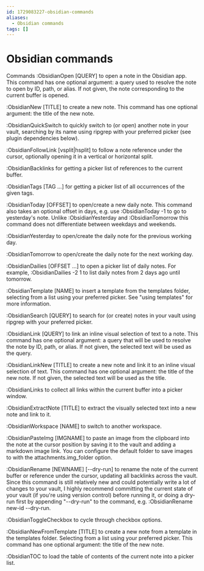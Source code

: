 ```yaml
---
id: 1729083227-obsidian-commands
aliases:
  - Obsidian commands
tags: []
---
```


# Obsidian commands

Commands
:ObsidianOpen [QUERY] to open a note in the Obsidian app. This command has one optional argument: a query used to resolve the note to open by ID, path, or alias. If not given, the note corresponding to the current buffer is opened.

:ObsidianNew [TITLE] to create a new note. This command has one optional argument: the title of the new note.

:ObsidianQuickSwitch to quickly switch to (or open) another note in your vault, searching by its name using ripgrep with your preferred picker (see plugin dependencies below).

:ObsidianFollowLink [vsplit|hsplit] to follow a note reference under the cursor, optionally opening it in a vertical or horizontal split.

:ObsidianBacklinks for getting a picker list of references to the current buffer.

:ObsidianTags [TAG ...] for getting a picker list of all occurrences of the given tags.

:ObsidianToday [OFFSET] to open/create a new daily note. This command also takes an optional offset in days, e.g. use :ObsidianToday -1 to go to yesterday's note. Unlike :ObsidianYesterday and :ObsidianTomorrow this command does not differentiate between weekdays and weekends.

:ObsidianYesterday to open/create the daily note for the previous working day.

:ObsidianTomorrow to open/create the daily note for the next working day.

:ObsidianDailies [OFFSET ...] to open a picker list of daily notes. For example, :ObsidianDailies -2 1 to list daily notes from 2 days ago until tomorrow.

:ObsidianTemplate [NAME] to insert a template from the templates folder, selecting from a list using your preferred picker. See "using templates" for more information.

:ObsidianSearch [QUERY] to search for (or create) notes in your vault using ripgrep with your preferred picker.

:ObsidianLink [QUERY] to link an inline visual selection of text to a note. This command has one optional argument: a query that will be used to resolve the note by ID, path, or alias. If not given, the selected text will be used as the query.

:ObsidianLinkNew [TITLE] to create a new note and link it to an inline visual selection of text. This command has one optional argument: the title of the new note. If not given, the selected text will be used as the title.

:ObsidianLinks to collect all links within the current buffer into a picker window.

:ObsidianExtractNote [TITLE] to extract the visually selected text into a new note and link to it.

:ObsidianWorkspace [NAME] to switch to another workspace.

:ObsidianPasteImg [IMGNAME] to paste an image from the clipboard into the note at the cursor position by saving it to the vault and adding a markdown image link. You can configure the default folder to save images to with the attachments.img_folder option.

:ObsidianRename [NEWNAME] [--dry-run] to rename the note of the current buffer or reference under the cursor, updating all backlinks across the vault. Since this command is still relatively new and could potentially write a lot of changes to your vault, I highly recommend committing the current state of your vault (if you're using version control) before running it, or doing a dry-run first by appending "--dry-run" to the command, e.g. :ObsidianRename new-id --dry-run.

:ObsidianToggleCheckbox to cycle through checkbox options.

:ObsidianNewFromTemplate [TITLE] to create a new note from a template in the templates folder. Selecting from a list using your preferred picker. This command has one optional argument: the title of the new note.

:ObsidianTOC to load the table of contents of the current note into a picker list.
